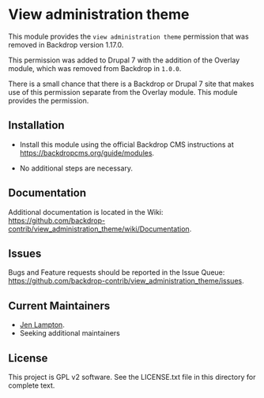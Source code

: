 View administration theme
=========================

This module provides the `view administration theme` permission that was removed
in Backdrop version 1.17.0.

This permission was added to Drupal 7 with the addition of the Overlay module,
which was removed from Backdrop in `1.0.0`.

There is a small chance that there is a Backdrop or Drupal 7 site that makes
use of this permission separate from the Overlay module. This module provides
the permission.


Installation
------------

- Install this module using the official Backdrop CMS instructions at
  https://backdropcms.org/guide/modules.

- No additional steps are necessary.

Documentation
-------------

Additional documentation is located in the Wiki:
https://github.com/backdrop-contrib/view_administration_theme/wiki/Documentation.

Issues
------

Bugs and Feature requests should be reported in the Issue Queue:
https://github.com/backdrop-contrib/view_administration_theme/issues.

Current Maintainers
-------------------

- [Jen Lampton](https://github.com/jenlampton).
- Seeking additional maintainers

License
-------

This project is GPL v2 software.
See the LICENSE.txt file in this directory for complete text.


